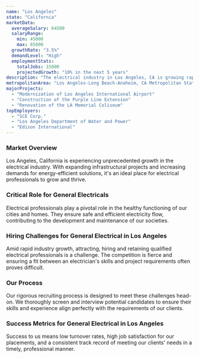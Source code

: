 ```yaml
---
name: "Los Angeles"
state: "California"
marketData:
  averageSalary: 64500
  salaryRange:
    min: 45000
    max: 85000
  growthRate: "3.5%"
  demandLevel: "High"
  employmentStats:
    totalJobs: 15000
    projectedGrowth: "10% in the next 5 years"
description: "The electrical industry in Los Angeles, CA is growing rapidly with a diverse range of opportunities from residential to commercial sectors."
metropolitanArea: "Los Angeles-Long Beach-Anaheim, CA Metropolitan Statistical Area"
majorProjects:
  - "Modernization of Los Angeles International Airport"
  - "Construction of the Purple Line Extension"
  - "Renovation of the LA Memorial Coliseum"
topEmployers:
  - "SCE Corp."
  - "Los Angeles Department of Water and Power"
  - "Edison International"
---
```


### Market Overview
Los Angeles, California is experiencing unprecedented growth in the electrical industry. With expanding infrastructural projects and increasing demands for energy-efficient solutions, it's an ideal place for electrical professionals to grow and thrive.

### Critical Role for General Electricals
Electrical professionals play a pivotal role in the healthy functioning of our cities and homes. They ensure safe and efficient electricity flow, contributing to the development and maintenance of our societies.

### Hiring Challenges for General Electrical in Los Angeles
Amid rapid industry growth, attracting, hiring and retaining qualified electrical professionals is a challenge. The competition is fierce and ensuring a fit between an electrician's skills and project requirements often proves difficult.

### Our Process
Our rigorous recruiting process is designed to meet these challenges head-on. We thoroughly screen and interview potential candidates to ensure their skills and experience align perfectly with the requirements of our clients. 

### Success Metrics for General Electrical in Los Angeles
Success to us means low turnover rates, high job satisfaction for our placements, and a consistent track record of meeting our clients' needs in a timely, professional manner.